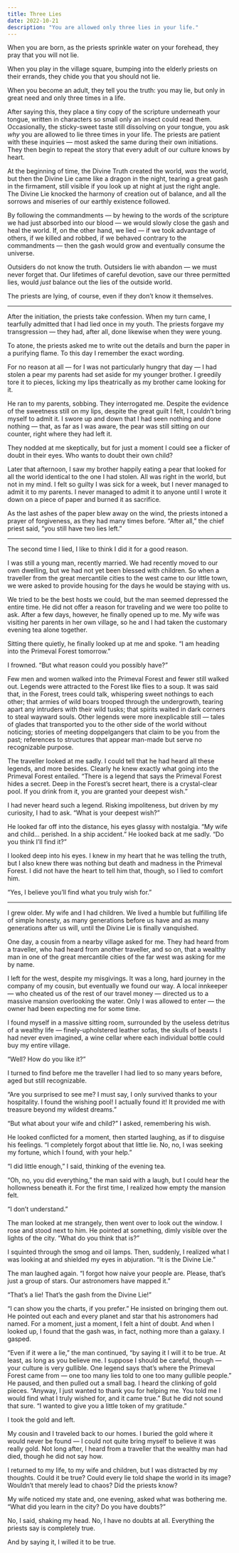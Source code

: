 ```yaml
---
title: Three Lies
date: 2022-10-21
description: "You are allowed only three lies in your life."
---
```


When you are born, as the priests sprinkle water on your forehead, they pray that you will not lie.

When you play in the village square, bumping into the elderly priests on their errands, they chide you that you should not lie.

When you become an adult, they tell you the truth: you may lie, but only in great need and only three times in a life.

After saying this, they place a tiny copy of the scripture underneath your tongue, written in characters so small only an insect could read them. Occasionally, the sticky-sweet taste still dissolving on your tongue, you ask _why_ you are allowed to lie three times in your life. The priests are patient with these inquiries — most asked the same during their own initiations. They then begin to repeat the story that every adult of our culture knows by heart.

At the beginning of time, the Divine Truth created the world, _was_ the world, but then the Divine Lie came like a dragon in the night, tearing a great gash in the firmament, still visible if you look up at night at just the right angle. The Divine Lie knocked the harmony of creation out of balance, and all the sorrows and miseries of our earthly existence followed.

By following the commandments — by hewing to the words of the scripture we had just absorbed into our blood — we would slowly close the gash and heal the world. If, on the other hand, we lied — if we took advantage of others, if we killed and robbed, if we behaved contrary to the commandments — then the gash would grow and eventually consume the universe.

Outsiders do not know the truth. Outsiders lie with abandon — we must never forget that. Our lifetimes of careful devotion, save our three permitted lies, would _just_ balance out the lies of the outside world.

The priests are lying, of course, even if they don’t know it themselves.

----

After the initiation, the priests take confession. When my turn came, I tearfully admitted that I had lied once in my youth. The priests forgave my transgression — they had, after all, done likewise when they were young.

To atone, the priests asked me to write out the details and burn the paper in a purifying flame. To this day I remember the exact wording.

For no reason at all — for I was not particularly hungry that day — I had stolen a pear my parents had set aside for my younger brother. I greedily tore it to pieces, licking my lips theatrically as my brother came looking for it.

He ran to my parents, sobbing. They interrogated me. Despite the evidence of the sweetness still on my lips, despite the great guilt I felt, I couldn’t bring myself to admit it. I swore up and down that I had seen nothing and done nothing — that, as far as I was aware, the pear was still sitting on our counter, right where they had left it.

They nodded at me skeptically, but for just a moment I could see a flicker of doubt in their eyes. Who wants to doubt their own child?

Later that afternoon, I saw my brother happily eating a pear that looked for all the world identical to the one I had stolen. All was right in the world, but not in my mind. I felt so guilty I was sick for a week, but I never managed to admit it to my parents. I never managed to admit it to anyone until I wrote it down on a piece of paper and burned it as sacrifice.

As the last ashes of the paper blew away on the wind, the priests intoned a prayer of forgiveness, as they had many times before. “After all,” the chief priest said, “you still have two lies left.”

----

The second time I lied, I like to think I did it for a good reason.

I was still a young man, recently married. We had recently moved to our own dwelling, but we had not yet been blessed with children. So when a traveller from the great mercantile cities to the west came to our little town, we were asked to provide housing for the days he would be staying with us.

We tried to be the best hosts we could, but the man seemed depressed the entire time. He did not offer a reason for traveling and we were too polite to ask. After a few days, however, he finally opened up to me. My wife was visiting her parents in her own village, so he and I had taken the customary evening tea alone together.

Sitting there quietly, he finally looked up at me and spoke. “I am heading into the Primeval Forest tomorrow.”

I frowned. “But what reason could you possibly have?”

Few men and women walked into the Primeval Forest and fewer still walked out. Legends were attracted to the Forest like flies to a soup. It was said that, in the Forest, trees could talk, whispering sweet nothings to each other; that armies of wild boars trooped through the undergrowth, tearing apart any intruders with their wild tusks; that spirits waited in dark corners to steal wayward souls. Other legends were more inexplicable still — tales of glades that transported you to the other side of the world without noticing; stories of meeting doppelgangers that claim to be you from the past; references to structures that appear man-made but serve no recognizable purpose.

The traveller looked at me sadly. I could tell that he had heard all these legends, and more besides. Clearly he knew exactly what going into the Primeval Forest entailed. “There is a legend that says the Primeval Forest hides a secret. Deep in the Forest’s secret heart, there is a crystal-clear pool. If you drink from it, you are granted your deepest wish.”

I had never heard such a legend. Risking impoliteness, but driven by my curiosity, I had to ask. “What is your deepest wish?”

He looked far off into the distance, his eyes glassy with nostalgia. “My wife and child... perished. In a ship accident.” He looked back at me sadly. “Do you think I’ll find it?”

I looked deep into his eyes. I knew in my heart that he was telling the truth, but I also knew there was nothing but death and madness in the Primeval Forest. I did not have the heart to tell him that, though, so I lied to comfort him.

“Yes, I believe you’ll find what you truly wish for.”

----

I grew older. My wife and I had children. We lived a humble but fulfilling life of simple honesty, as many generations before us have and as many generations after us will, until the Divine Lie is finally vanquished.

One day, a cousin from a nearby village asked for me. They had heard from a traveller, who had heard from another traveller, and so on, that a wealthy man in one of the great mercantile cities of the far west was asking for me by name.

I left for the west, despite my misgivings. It was a long, hard journey in the company of my cousin, but eventually we found our way. A local innkeeper — who cheated us of the rest of our travel money — directed us to a massive mansion overlooking the water. Only I was allowed to enter — the owner had been expecting me for some time.

I found myself in a massive sitting room, surrounded by the useless detritus of a wealthy life — finely-upholstered leather sofas, the skulls of beasts I had never even imagined, a wine cellar where each individual bottle could buy my entire village.

“Well? How do you like it?”

I turned to find before me the traveller I had lied to so many years before, aged but still recognizable.

“Are you surprised to see me? I must say, I only survived thanks to your hospitality. I found the wishing pool! I actually found it! It provided me with treasure beyond my wildest dreams.”

“But what about your wife and child?” I asked, remembering his wish.

He looked conflicted for a moment, then started laughing, as if to disguise his feelings. “I completely forgot about that little lie. No, no, I was seeking my fortune, which I found, with your help.”

“I did little enough,” I said, thinking of the evening tea.

“Oh, no, you did everything,” the man said with a laugh, but I could hear the hollowness beneath it. For the first time, I realized how empty the mansion felt.

“I don’t understand.”

The man looked at me strangely, then went over to look out the window. I rose and stood next to him. He pointed at something, dimly visible over the lights of the city. “What do you think that is?”

I squinted through the smog and oil lamps. Then, suddenly, I realized what I was looking at and shielded my eyes in abjuration. “It is the Divine Lie.”

The man laughed again. “I forgot how naive your people are. Please, that’s just a group of stars. Our astronomers have mapped it.”

“That’s a lie! That’s the gash from the Divine Lie!”

“I can show you the charts, if you prefer.” He insisted on bringing them out. He pointed out each and every planet and star that his astronomers had named. For a moment, just a moment, I felt a hint of doubt. And when I looked up, I found that the gash was, in fact, nothing more than a galaxy. I gasped.

“Even if it were a lie,” the man continued, “by saying it I will it to be true. At least, as long as you believe me. I suppose I should be careful, though — your culture is very gullible. One legend says that’s where the Primeval Forest came from — one too many lies told to one too many gullible people.” He paused, and then pulled out a small bag. I heard the clinking of gold pieces. “Anyway, I just wanted to thank you for helping me. You told me I would find what I truly wished for, and it came true.” But he did not sound that sure. “I wanted to give you a little token of my gratitude.”

I took the gold and left.

My cousin and I traveled back to our homes. I buried the gold where it would never be found — I could not quite bring myself to believe it was really gold. Not long after, I heard from a traveller that the wealthy man had died, though he did not say how.

I returned to my life, to my wife and children, but I was distracted by my thoughts. Could it be true? Could every lie told shape the world in its image? Wouldn’t that merely lead to chaos? Did the priests know?

My wife noticed my state and, one evening, asked what was bothering me. “What did you learn in the city? Do you have doubts?”

No, I said, shaking my head. No, I have no doubts at all. Everything the priests say is completely true.

And by saying it, I willed it to be true.
